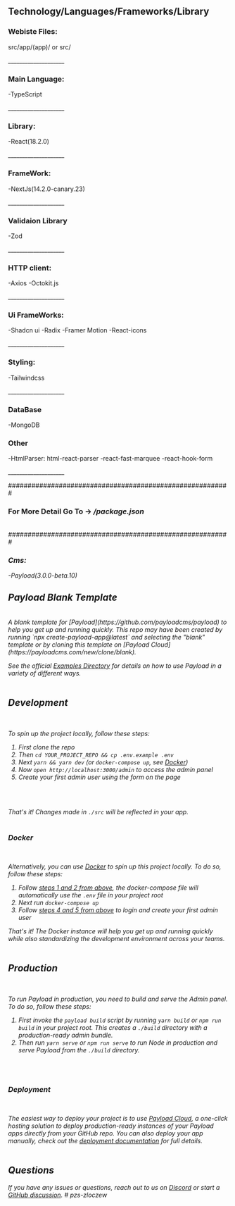 <p>
  <h2>Technology/Languages/Frameworks/Library</h2>
</p>

<p>
  <h3>Webiste Files:</h3>
  src/app/(app)/
  or
  src/
</p>
____________________
<p>
  <h3>Main Language:</h3>
  -TypeScript
</p>
____________________
<p>
  <h3>Library:</h3>
  -React(18.2.0)
</p>
____________________
<p>
  <h3>FrameWork:</h3>
  -NextJs(14.2.0-canary.23)
</p>
____________________
<p>
  <h3>Validaion Library</h3>
  -Zod
</p>
____________________
<p>
  <h3>HTTP client:</h3>
  -Axios
  -Octokit.js
</p>
____________________
<p>
  <h3>Ui FrameWorks:</h3>
  -Shadcn ui
  -Radix
  -Framer Motion
  -React-icons
</p>
____________________
<p>
  <h3>Styling:</h3>
  -Tailwindcss
</p>
____________________
<p>
  <h3>DataBase</h3>
  -MongoDB
</p>
<p>
  <h3>Other</h3>
  -HtmlParser: html-react-parser
  -react-fast-marquee
  -react-hook-form
</p>
____________________

#########################################################
<br>
<h3>For More Detail Go To -> <i>/package.json</b> </h3>
<br>
#########################################################


<br>
<p>
  <h3>Cms:</h3>
  -Payload(3.0.0-beta.10)
</p>
<h2> Payload Blank Template</h2>
<br/>
A blank template for [Payload](https://github.com/payloadcms/payload) to help you get up and running quickly. This repo may have been created by running `npx create-payload-app@latest` and selecting the "blank" template or by cloning this template on [Payload Cloud](https://payloadcms.com/new/clone/blank).
<br/>

See the official [Examples Directory](https://github.com/payloadcms/payload/tree/main/examples) for details on how to use Payload in a variety of different ways.
<br/>
<br/>

## Development
<br/>

To spin up the project locally, follow these steps:
<br/>

1. First clone the repo  
1. Then `cd YOUR_PROJECT_REPO && cp .env.example .env`
1. Next `yarn && yarn dev` (or `docker-compose up`, see [Docker](#docker))
1. Now `open http://localhost:3000/admin` to access the admin panel
1. Create your first admin user using the form on the page
<br/>
<br/>

That's it! Changes made in `./src` will be reflected in your app.
<br/>
<br/>

### Docker
<br/>

Alternatively, you can use [Docker](https://www.docker.com) to spin up this project locally. To do so, follow these steps:

1. Follow [steps 1 and 2 from above](#development), the docker-compose file will automatically use the `.env` file in your project root
1. Next run `docker-compose up`
1. Follow [steps 4 and 5 from above](#development) to login and create your first admin user

That's it! The Docker instance will help you get up and running quickly while also standardizing the development environment across your teams.
<br/>
<br/>

## Production
<br/>

To run Payload in production, you need to build and serve the Admin panel. To do so, follow these steps:

1. First invoke the `payload build` script by running `yarn build` or `npm run build` in your project root. This creates a `./build` directory with a production-ready admin bundle.
1. Then run `yarn serve` or `npm run serve` to run Node in production and serve Payload from the `./build` directory.
<br/>
<br/>

### Deployment
<br/>

The easiest way to deploy your project is to use [Payload Cloud](https://payloadcms.com/new/import), a one-click hosting solution to deploy production-ready instances of your Payload apps directly from your GitHub repo. You can also deploy your app manually, check out the [deployment documentation](https://payloadcms.com/docs/production/deployment) for full details.
<br/>
<br/>

## Questions

If you have any issues or questions, reach out to us on [Discord](https://discord.com/invite/payload) or start a [GitHub discussion](https://github.com/payloadcms/payload/discussions).
#   p z s - z l o c z e w 
<br/>
<br/>
 
 
